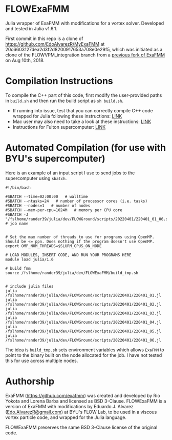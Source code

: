 # FLOWExaFMM
Julia wrapper of ExaFMM with modifications for a vortex solver. Developed and tested in Julia v1.6.1.

First commit in this repo is a clone of https://github.com/EdoAlvarezR/MyExaFMM at 20c6603127dea2d3f2d8200917653a708e0e29f5, which was initiated as a clone of the FLOWVPM_integration branch from a [previous fork of ExaFMM](https://github.com/EdoAlvarezR/exafmm/tree/FLOWVPM_integration) on Aug 10th, 2018.


# Compilation Instructions
To compile the C++ part of this code, first modify the user-provided paths in `build.sh` and then run the build script as `sh build.sh`.

* If running into issue, test that you can correctly compile C++ code wrapped for Julia following these instructions: [LINK](https://nbviewer.jupyter.org/url/edoalvar2.groups.et.byu.net/LabNotebook/202008/FLOWVPMSetupFinal.ipynb)
* Mac user may also need to take a look at these instructions: [LINK](https://github.com/byuflowlab/FLOWUnsteady/issues/26)
* Instructions for Fulton supercomputer: [LINK](https://nbviewer.jupyter.org/url/edoalvar2.groups.et.byu.net/LabNotebook/202108/FLOWVPMSuperComputer.ipynb)

# Automated Compilation (for use with BYU's supercomputer)

Here is an example of an input script I use to send jobs to the supercomputer using `sbatch`.

```
#!/bin/bash

#SBATCH --time=02:00:00   # walltime
#SBATCH --ntasks=24   # number of processor cores (i.e. tasks)
#SBATCH --nodes=1   # number of nodes
#SBATCH --mem-per-cpu=1024M   # memory per CPU core
#SBATCH -J "/fslhome/rander39/julia/dev/FLOWGround/scripts/20220401/220401_01_06.sh"   # job name


# Set the max number of threads to use for programs using OpenMP. Should be <= ppn. Does nothing if the program doesn't use OpenMP.
export OMP_NUM_THREADS=$SLURM_CPUS_ON_NODE

# LOAD MODULES, INSERT CODE, AND RUN YOUR PROGRAMS HERE
module load julia/1.6

# build fmm
source /fslhome/rander39/julia/dev/FLOWExaFMM/build_tmp.sh


# include julia files
julia /fslhome/rander39/julia/dev/FLOWGround/scripts/20220401/220401_01.jl
julia /fslhome/rander39/julia/dev/FLOWGround/scripts/20220401/220401_02.jl
julia /fslhome/rander39/julia/dev/FLOWGround/scripts/20220401/220401_03.jl
julia /fslhome/rander39/julia/dev/FLOWGround/scripts/20220401/220401_04.jl
julia /fslhome/rander39/julia/dev/FLOWGround/scripts/20220401/220401_05.jl
julia /fslhome/rander39/julia/dev/FLOWGround/scripts/20220401/220401_06.jl
```

The idea is `build_tmp.sh` sets environment variables which allows `ExaFMM` to point to the binary built on the node allocated for the job. I have not tested this for use across multiple nodes.

# Authorship
ExaFMM (https://github.com/exafmm) was created and developed by Rio Yokota and Lorena Barba and licensed as BSD 3-Clause.
FLOWExaFMM is a version of ExaFMM with modifications by Eduardo J. Alvarez (Edo.AlvarezR@gmail.com) at BYU's FLOW Lab, to be used in a viscous vortex particle code, and wrapped for the Julia language.

FLOWExaFMM preserves the same BSD 3-Clause license of the original code.
